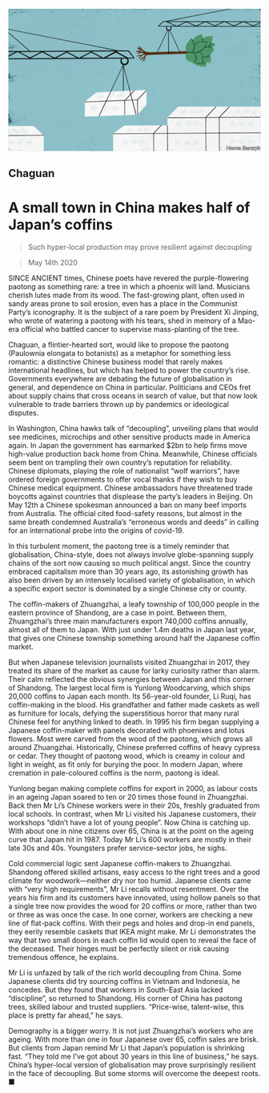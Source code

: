 ![](./images/20200516_CND000_1.jpg)

## Chaguan

# A small town in China makes half of Japan’s coffins

> Such hyper-local production may prove resilient against decoupling

> May 14th 2020

SINCE ANCIENT times, Chinese poets have revered the purple-flowering paotong as something rare: a tree in which a phoenix will land. Musicians cherish lutes made from its wood. The fast-growing plant, often used in sandy areas prone to soil erosion, even has a place in the Communist Party’s iconography. It is the subject of a rare poem by President Xi Jinping, who wrote of watering a paotong with his tears, shed in memory of a Mao-era official who battled cancer to supervise mass-planting of the tree.

Chaguan, a flintier-hearted sort, would like to propose the paotong (Paulownia elongata to botanists) as a metaphor for something less romantic: a distinctive Chinese business model that rarely makes international headlines, but which has helped to power the country’s rise. Governments everywhere are debating the future of globalisation in general, and dependence on China in particular. Politicians and CEOs fret about supply chains that cross oceans in search of value, but that now look vulnerable to trade barriers thrown up by pandemics or ideological disputes.

In Washington, China hawks talk of “decoupling”, unveiling plans that would see medicines, microchips and other sensitive products made in America again. In Japan the government has earmarked $2bn to help firms move high-value production back home from China. Meanwhile, Chinese officials seem bent on trampling their own country’s reputation for reliability. Chinese diplomats, playing the role of nationalist “wolf warriors”, have ordered foreign governments to offer vocal thanks if they wish to buy Chinese medical equipment. Chinese ambassadors have threatened trade boycotts against countries that displease the party’s leaders in Beijing. On May 12th a Chinese spokesman announced a ban on many beef imports from Australia. The official cited food-safety reasons, but almost in the same breath condemned Australia’s “erroneous words and deeds” in calling for an international probe into the origins of covid-19.

In this turbulent moment, the paotong tree is a timely reminder that globalisation, China-style, does not always involve globe-spanning supply chains of the sort now causing so much political angst. Since the country embraced capitalism more than 30 years ago, its astonishing growth has also been driven by an intensely localised variety of globalisation, in which a specific export sector is dominated by a single Chinese city or county.

The coffin-makers of Zhuangzhai, a leafy township of 100,000 people in the eastern province of Shandong, are a case in point. Between them, Zhuangzhai’s three main manufacturers export 740,000 coffins annually, almost all of them to Japan. With just under 1.4m deaths in Japan last year, that gives one Chinese township something around half the Japanese coffin market.

But when Japanese television journalists visited Zhuangzhai in 2017, they treated its share of the market as cause for larky curiosity rather than alarm. Their calm reflected the obvious synergies between Japan and this corner of Shandong. The largest local firm is Yunlong Woodcarving, which ships 20,000 coffins to Japan each month. Its 56-year-old founder, Li Ruqi, has coffin-making in the blood. His grandfather and father made caskets as well as furniture for locals, defying the superstitious horror that many rural Chinese feel for anything linked to death. In 1995 his firm began supplying a Japanese coffin-maker with panels decorated with phoenixes and lotus flowers. Most were carved from the wood of the paotong, which grows all around Zhuangzhai. Historically, Chinese preferred coffins of heavy cypress or cedar. They thought of paotong wood, which is creamy in colour and light in weight, as fit only for burying the poor. In modern Japan, where cremation in pale-coloured coffins is the norm, paotong is ideal.

Yunlong began making complete coffins for export in 2000, as labour costs in an ageing Japan soared to ten or 20 times those found in Zhuangzhai. Back then Mr Li’s Chinese workers were in their 20s, freshly graduated from local schools. In contrast, when Mr Li visited his Japanese customers, their workshops “didn’t have a lot of young people”. Now China is catching up. With about one in nine citizens over 65, China is at the point on the ageing curve that Japan hit in 1987. Today Mr Li’s 600 workers are mostly in their late 30s and 40s. Youngsters prefer service-sector jobs, he sighs.

Cold commercial logic sent Japanese coffin-makers to Zhuangzhai. Shandong offered skilled artisans, easy access to the right trees and a good climate for woodwork—neither dry nor too humid. Japanese clients came with “very high requirements”, Mr Li recalls without resentment. Over the years his firm and its customers have innovated, using hollow panels so that a single tree now provides the wood for 20 coffins or more, rather than two or three as was once the case. In one corner, workers are checking a new line of flat-pack coffins. With their pegs and holes and drop-in end panels, they eerily resemble caskets that IKEA might make. Mr Li demonstrates the way that two small doors in each coffin lid would open to reveal the face of the deceased. Their hinges must be perfectly silent or risk causing tremendous offence, he explains.

Mr Li is unfazed by talk of the rich world decoupling from China. Some Japanese clients did try sourcing coffins in Vietnam and Indonesia, he concedes. But they found that workers in South-East Asia lacked “discipline”, so returned to Shandong. His corner of China has paotong trees, skilled labour and trusted suppliers. “Price-wise, talent-wise, this place is pretty far ahead,” he says.

Demography is a bigger worry. It is not just Zhuangzhai’s workers who are ageing. With more than one in four Japanese over 65, coffin sales are brisk. But clients from Japan remind Mr Li that Japan’s population is shrinking fast. “They told me I’ve got about 30 years in this line of business,” he says. China’s hyper-local version of globalisation may prove surprisingly resilient in the face of decoupling. But some storms will overcome the deepest roots. ■